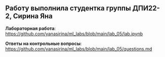 ## Работу выполнила студентка группы ДПИ22-2, Сирина Яна

**Лабораторная работа**:
https://github.com/yanasirina/ml_labs/blob/main/lab_05/lab.ipynb

**Ответы на контрольные вопросы**:
https://github.com/yanasirina/ml_labs/blob/main/lab_05/questions.md
